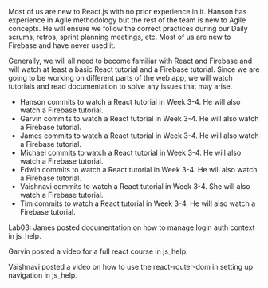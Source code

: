 Most of us are new to React.js with no prior experience in it.
Hanson has experience in Agile methodology but the rest of the team is new to Agile concepts. 
He will ensure we follow the correct practices during our Daily scrums, retros, sprint planning meetings, etc.
Most of us are new to Firebase and have never used it.

Generally, we will all need to become familiar with React and Firebase and will watch at least a basic React tutorial and a Firebase tutorial. 
Since we are going to be working on different parts of the web app, we will watch tutorials and read documentation to solve any issues that may arise. 

* Hanson commits to watch a React tutorial in Week 3-4. He will also watch a Firebase tutorial.
* Garvin commits to watch a React tutorial in Week 3-4. He will also watch a Firebase tutorial.
* James commits to watch a React tutorial in Week 3-4. He will also watch a Firebase tutorial.
* Michael commits to watch a React tutorial in Week 3-4. He will also watch a Firebase tutorial.
* Edwin commits to watch a React tutorial in Week 3-4. He will also watch a Firebase tutorial.
* Vaishnavi commits to watch a React tutorial in Week 3-4. She will also watch a Firebase tutorial.
* Tim commits to watch a React tutorial in Week 3-4. He will also watch a Firebase tutorial.

Lab03:
James posted documentation on how to manage login auth context in js_help.

Garvin posted a video for a full react course in js_help.

Vaishnavi posted a video on how to use the react-router-dom in setting up navigation in js_help.

